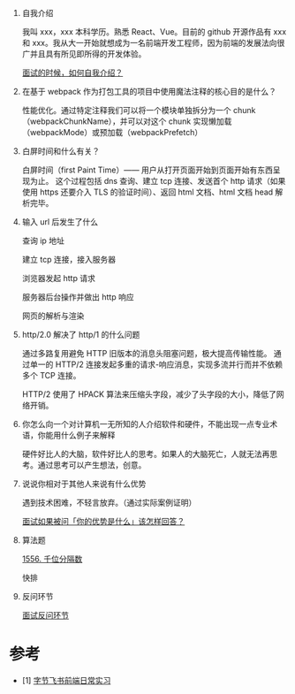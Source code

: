 1. 自我介绍

   我叫 xxx，xxx 本科学历。熟悉 React、Vue。目前的 github 开源作品有 xxx 和 xxx。我从大一开始就想成为一名前端开发工程师，因为前端的发展法向很广并且具有所见即所得的开发体验。

   [面试的时候，如何自我介绍？](https://www.zhihu.com/question/19603341/answer/142760899)

2. 在基于 webpack 作为打包工具的项目中使用魔法注释的核心目的是什么？

   性能优化。通过特定注释我们可以将一个模块单独拆分为一个 chunk（webpackChunkName），并可以对这个 chunk 实现懒加载（webpackMode）或预加载（webpackPrefetch）

3. 白屏时间和什么有关？

   白屏时间（first Paint Time）—— 用户从打开页面开始到页面开始有东西呈现为止。
   这个过程包括 dns 查询、建立 tcp 连接、发送首个 http 请求（如果使用 https 还要介入 TLS 的验证时间）、返回 html 文档、html 文档 head 解析完毕。

4. 输入 url 后发生了什么

   查询 ip 地址

   建立 tcp 连接，接入服务器

   浏览器发起 http 请求

   服务器后台操作并做出 http 响应

   网页的解析与渲染

5. http/2.0 解决了 http/1 的什么问题

   通过多路复用避免 HTTP 旧版本的消息头阻塞问题，极大提高传输性能。
   通过单一的 HTTP/2 连接发起多重的请求-响应消息，实现多流并行而并不依赖多个 TCP 连接。

   HTTP/2 使用了 HPACK 算法来压缩头字段，减少了头字段的大小，降低了网络开销。

6. 你怎么向一个对计算机一无所知的人介绍软件和硬件，不能出现一点专业术语，你能用什么例子来解释

   硬件好比人的大脑，软件好比人的思考。如果人的大脑死亡，人就无法再思考。通过思考可以产生想法，创意。

7. 说说你相对于其他人来说有什么优势

   遇到技术困难，不轻言放弃。（通过实际案例证明）

   [面试如果被问「你的优势是什么」该怎样回答？](https://www.zhihu.com/question/29991477)

8. 算法题

   [1556. 千位分隔数](https://leetcode.cn/problems/thousand-separator/)

   快排

9. 反问环节

   [面试反问环节](https://zhuanlan.zhihu.com/p/103438499)

# 参考

- [1] [字节飞书前端日常实习](https://www.nowcoder.com/discuss/1081749)
